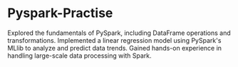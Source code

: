 # Pyspark-Practise
Explored the fundamentals of PySpark, including DataFrame operations and transformations. Implemented a linear regression model using PySpark's MLlib to analyze and predict data trends. Gained hands-on experience in handling large-scale data processing with Spark.
